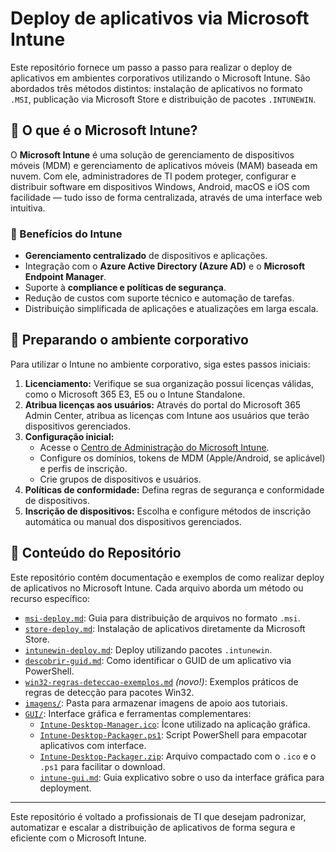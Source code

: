 # Deploy de aplicativos via Microsoft Intune

Este repositório fornece um passo a passo para realizar o deploy de aplicativos em ambientes corporativos utilizando o Microsoft Intune. São abordados três métodos distintos: instalação de aplicativos no formato `.MSI`, publicação via Microsoft Store e distribuição de pacotes `.INTUNEWIN`.

## 📌 O que é o Microsoft Intune?

O **Microsoft Intune** é uma solução de gerenciamento de dispositivos móveis (MDM) e gerenciamento de aplicativos móveis (MAM) baseada em nuvem. Com ele, administradores de TI podem proteger, configurar e distribuir software em dispositivos Windows, Android, macOS e iOS com facilidade — tudo isso de forma centralizada, através de uma interface web intuitiva.

### 🚀 Benefícios do Intune

- **Gerenciamento centralizado** de dispositivos e aplicações.
- Integração com o **Azure Active Directory (Azure AD)** e o **Microsoft Endpoint Manager**.
- Suporte à **compliance e políticas de segurança**.
- Redução de custos com suporte técnico e automação de tarefas.
- Distribuição simplificada de aplicações e atualizações em larga escala.

## 🏢 Preparando o ambiente corporativo

Para utilizar o Intune no ambiente corporativo, siga estes passos iniciais:

1. **Licenciamento:** Verifique se sua organização possui licenças válidas, como o Microsoft 365 E3, E5 ou o Intune Standalone.
2. **Atribua licenças aos usuários:** Através do portal do Microsoft 365 Admin Center, atribua as licenças com Intune aos usuários que terão dispositivos gerenciados.
3. **Configuração inicial:**
   - Acesse o [Centro de Administração do Microsoft Intune](https://intune.microsoft.com).
   - Configure os domínios, tokens de MDM (Apple/Android, se aplicável) e perfis de inscrição.
   - Crie grupos de dispositivos e usuários.
4. **Políticas de conformidade:** Defina regras de segurança e conformidade de dispositivos.
5. **Inscrição de dispositivos:** Escolha e configure métodos de inscrição automática ou manual dos dispositivos gerenciados.

## 📂 Conteúdo do Repositório

Este repositório contém documentação e exemplos de como realizar deploy de aplicativos no Microsoft Intune. Cada arquivo aborda um método ou recurso específico:

- [`msi-deploy.md`](https://github.com/jardelsantos78/intune-deploy-apps/tree/main/msi-deploy.md): Guia para distribuição de arquivos no formato `.msi`.
- [`store-deploy.md`](https://github.com/jardelsantos78/intune-deploy-apps/tree/main/store-deploy.md): Instalação de aplicativos diretamente da Microsoft Store.
- [`intunewin-deploy.md`](https://github.com/jardelsantos78/intune-deploy-apps/tree/main/intunewin-deploy.md): Deploy utilizando pacotes `.intunewin`.
- [`descobrir-guid.md`](https://github.com/jardelsantos78/intune-deploy-apps/tree/main/descobrir-guid.md): Como identificar o GUID de um aplicativo via PowerShell.
- [`win32-regras-deteccao-exemplos.md`](https://github.com/jardelsantos78/intune-deploy-apps/tree/main/win32-regras-deteccao-exemplos.md) *(novo!)*: Exemplos práticos de regras de detecção para pacotes Win32.
- [`imagens/`](https://github.com/jardelsantos78/intune-deploy-apps/tree/main/imagens/): Pasta para armazenar imagens de apoio aos tutoriais.
- [`GUI/`](https://github.com/jardelsantos78/intune-deploy-apps/tree/main/GUI/): Interface gráfica e ferramentas complementares:
  - [`Intune-Desktop-Manager.ico`](https://github.com/jardelsantos78/intune-deploy-apps/tree/main/GUI/Intune-Desktop-Manager.ico): Ícone utilizado na aplicação gráfica.
  - [`Intune-Desktop-Packager.ps1`](https://github.com/jardelsantos78/intune-deploy-apps/tree/main/GUI/Intune-Desktop-Packager.ps1): Script PowerShell para empacotar aplicativos com interface.
  - [`Intune-Desktop-Packager.zip`](https://github.com/jardelsantos78/intune-deploy-apps/tree/main/GUI/Intune-Desktop-Packager.zip): Arquivo compactado com o `.ico` e o `.ps1` para facilitar o download.
  - [`intune-gui.md`](https://github.com/jardelsantos78/intune-deploy-apps/tree/main/GUI/intune-gui.md): Guia explicativo sobre o uso da interface gráfica para deployment.

---

Este repositório é voltado a profissionais de TI que desejam padronizar, automatizar e escalar a distribuição de aplicativos de forma segura e eficiente com o Microsoft Intune.
